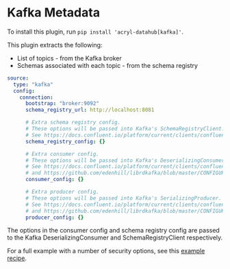 # Kafka Metadata

To install this plugin, run `pip install 'acryl-datahub[kafka]'`.

This plugin extracts the following:

- List of topics - from the Kafka broker
- Schemas associated with each topic - from the schema registry

```yml
source:
  type: "kafka"
  config:
    connection:
      bootstrap: "broker:9092"
      schema_registry_url: http://localhost:8081

      # Extra schema registry config.
      # These options will be passed into Kafka's SchemaRegistryClient.
      # See https://docs.confluent.io/platform/current/clients/confluent-kafka-python/html/index.html?#schemaregistryclient
      schema_registry_config: {}

      # Extra consumer config.
      # These options will be passed into Kafka's DeserializingConsumer.
      # See https://docs.confluent.io/platform/current/clients/confluent-kafka-python/html/index.html#deserializingconsumer
      # and https://github.com/edenhill/librdkafka/blob/master/CONFIGURATION.md.
      consumer_config: {}

      # Extra producer config.
      # These options will be passed into Kafka's SerializingProducer.
      # See https://docs.confluent.io/platform/current/clients/confluent-kafka-python/html/index.html#serializingproducer
      # and https://github.com/edenhill/librdkafka/blob/master/CONFIGURATION.md.
      producer_config: {}
```

The options in the consumer config and schema registry config are passed to the Kafka DeserializingConsumer and SchemaRegistryClient respectively.

For a full example with a number of security options, see this [example recipe](../examples/recipes/secured_kafka.yml).

